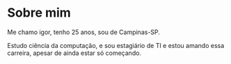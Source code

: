 # Sobre mim

Me chamo igor, tenho 25 anos, sou de Campinas-SP.

Estudo ciência da computação, e sou estagiário de TI e estou amando essa carreira, apesar de ainda estar só começando.